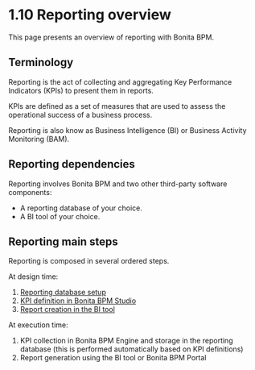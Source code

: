# 1.10 Reporting overview

This page presents an overview of reporting with Bonita BPM.


## Terminology

Reporting is the act of collecting and aggregating Key Performance Indicators (KPIs) to present them in reports.  

KPIs are defined as a set of measures that are used to assess the operational success of a business process.


Reporting is also know as Business Intelligence (BI) or Business Activity Monitoring (BAM).



## Reporting dependencies

Reporting involves Bonita BPM and two other third-party software components:

* A reporting database of your choice.
* A BI tool of your choice.

## Reporting main steps

Reporting is composed in several ordered steps.

At design time:

1. [Reporting database setup](/set-reporting-database-0)
2. [KPI definition in Bonita BPM Studio](/set-kpis-0)
3. [Report creation in the BI tool](/create-report-0)

At execution time:

1. KPI collection in Bonita BPM Engine and storage in the reporting database (this is performed automatically based on KPI definitions)
2. Report generation using the BI tool or Bonita BPM Portal